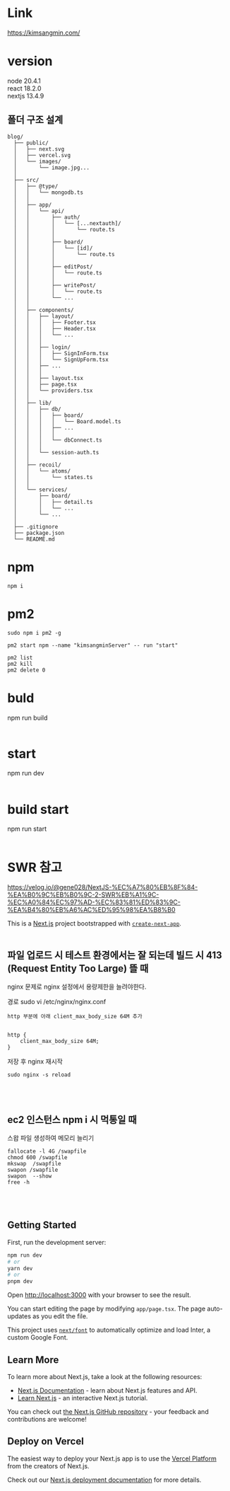 # Link

https://kimsangmin.com/

# version

node 20.4.1
</br>
react 18.2.0
</br>
nextjs 13.4.9

## 폴더 구조 설계

```
blog/
  ├── public/
  │   ├── next.svg
  │   ├── vercel.svg
  │   └── images/
  │       └── image.jpg...
  │
  ├── src/
  │   ├── @type/
  │   │   └── mongodb.ts
  │   │
  │   ├── app/
  │   │   └── api/
  │   │       ├── auth/
  │   │       │   └── [...nextauth]/
  │   │       │       └── route.ts
  │   │       │
  │   │       ├── board/
  │   │       │   └── [id]/
  │   │       │       └── route.ts
  │   │       │
  │   │       ├── editPost/
  │   │       │   └── route.ts
  │   │       │
  │   │       ├── writePost/
  │   │       │   └── route.ts
  │   │       └── ...
  │   │
  │   ├── components/
  │   │   ├── layout/
  │   │   │   ├── Footer.tsx
  │   │   │   ├── Header.tsx
  │   │   │   └── ...
  │   │   │
  │   │   ├── login/
  │   │   │   ├── SignInForm.tsx
  │   │   │   └── SignUpForm.tsx
  │   │   ├── ...
  │   │   │
  │   │   ├── layout.tsx
  │   │   ├── page.tsx
  │   │   └── providers.tsx
  │   │
  │   ├── lib/
  │   │   ├── db/
  │   │   │   ├── board/
  │   │   │   │   └── Board.model.ts
  │   │   │   ├── ...
  │   │   │   │
  │   │   │   └── dbConnect.ts
  │   │   │
  │   │   └── session-auth.ts
  │   │
  │   ├── recoil/
  │   │   └── atoms/
  │   │       └── states.ts
  │   │
  │   └── services/
  │       ├── board/
  │       │   ├── detail.ts
  │       │   └── ...
  │       └── ...
  │
  ├── .gitignore
  ├── package.json
  └── README.md
```

# npm

```
npm i
```

# pm2

```
sudo npm i pm2 -g
```

```
pm2 start npm --name "kimsangminServer" -- run "start"

pm2 list
pm2 kill
pm2 delete 0
```

# buld

npm run build
</br></br>

# start

npm run dev
</br></br>

# build start

npm run start
</br></br>

# SWR 참고

https://velog.io/@gene028/NextJS-%EC%A7%80%EB%8F%84-%EA%B0%9C%EB%B0%9C-2-SWR%EB%A1%9C-%EC%A0%84%EC%97%AD-%EC%83%81%ED%83%9C-%EA%B4%80%EB%A6%AC%ED%95%98%EA%B8%B0

This is a [Next.js](https://nextjs.org/) project bootstrapped with [`create-next-app`](https://github.com/vercel/next.js/tree/canary/packages/create-next-app).
</br></br>

## 파일 업로드 시 테스트 환경에서는 잘 되는데 빌드 시 413 (Request Entity Too Large) 뜰 때

nginx 문제로 nginx 설정에서 용량제한을 늘려야한다.

경로 sudo vi /etc/nginx/nginx.conf

```
http 부분에 아래 client_max_body_size 64M 추가


http {
    client_max_body_size 64M;
}
```

저장 후 nginx 재시작

```
sudo nginx -s reload
```

</br></br>

## ec2 인스턴스 npm i 시 먹통일 때

스왑 파일 생성하여 메모리 늘리기

```
fallocate -l 4G /swapfile
chmod 600 /swapfile
mkswap  /swapfile
swapon /swapfile
swapon  --show
free -h
```

</br></br>

## Getting Started

First, run the development server:

```bash
npm run dev
# or
yarn dev
# or
pnpm dev
```

Open [http://localhost:3000](http://localhost:3000) with your browser to see the result.

You can start editing the page by modifying `app/page.tsx`. The page auto-updates as you edit the file.

This project uses [`next/font`](https://nextjs.org/docs/basic-features/font-optimization) to automatically optimize and load Inter, a custom Google Font.

## Learn More

To learn more about Next.js, take a look at the following resources:

-   [Next.js Documentation](https://nextjs.org/docs) - learn about Next.js features and API.
-   [Learn Next.js](https://nextjs.org/learn) - an interactive Next.js tutorial.

You can check out [the Next.js GitHub repository](https://github.com/vercel/next.js/) - your feedback and contributions are welcome!

## Deploy on Vercel

The easiest way to deploy your Next.js app is to use the [Vercel Platform](https://vercel.com/new?utm_medium=default-template&filter=next.js&utm_source=create-next-app&utm_campaign=create-next-app-readme) from the creators of Next.js.

Check out our [Next.js deployment documentation](https://nextjs.org/docs/deployment) for more details.
